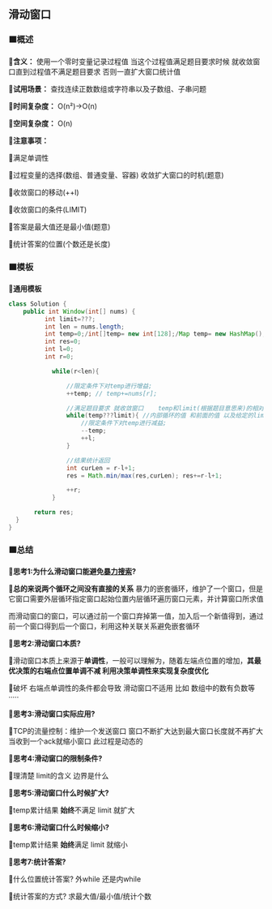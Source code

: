 ## 滑动窗口

### 🟧概述

**🔻含义：** 使用一个零时变量记录过程值 当这个过程值满足题目要求时候 就收敛窗口直到过程值不满足题目要求 否则一直扩大窗口统计值

**🔻试用场景：** 查找连续正数数组或字符串以及子数组、子串问题

**🔻时间复杂度：** O(n²)->O(n)

**🔻空间复杂度：** O(n)

**🔻注意事项：**

🔸满足单调性

🔸过程变量的选择(数组、普通变量、容器) 收敛扩大窗口的时机(题意)

🔸收敛窗口的移动(++l)

🔸收敛窗口的条件(LIMIT)

🔸答案是最大值还是最小值(题意)

🔸统计答案的位置(个数还是长度)

### 🟧模板

📌**通用模板**

```java
class Solution {
    public int Window(int[] nums) {
          int limit=???;
          int len = nums.length;
          int temp=0;/int[]temp= new int[128];/Map temp= new HashMap();
          int res=0;
          int l=0;
          int r=0;

            while(r<len){

                //限定条件下对temp进行增益;
                ++temp; // temp+=nums[r];

                //满足题目要求 就收敛窗口    temp和limit(根据题目意思来)的相对关系
                while(temp???limit){ //内部循环的值 和前面的值 以及给定的limit相关 
                    //限定条件下对temp进行减益;
                    --temp;
                    ++l;
                }

                //结果统计返回
                int curLen = r-l+1;
                res = Math.min/max(res,curLen); res+=r-l+1;

                ++r;
            }

       return res;
  }
}
```

### 🟧总结

**🔻思考1:为什么滑动窗口能避免[暴力搜索](https://www.zhihu.com/search?q=%E6%9A%B4%E5%8A%9B%E6%90%9C%E7%B4%A2&search_source=Entity&hybrid_search_source=Entity&hybrid_search_extra=%7B%22sourceType%22%3A%22answer%22%2C%22sourceId%22%3A2974934693%7D)?**

🔸**总的来说两个循环之间没有直接的关系** 暴力的嵌套循环，维护了一个窗口，但是它窗口需要外层循环指定窗口起始位置内层循环遍历窗口元素，并计算窗口所求值

而滑动窗口的窗口，可以通过前一个窗口弃掉第一值，加入后一个新值得到，通过前一个窗口得到后一个窗口，利用这种关联关系避免嵌套循环

**🔻思考2:滑动窗口本质?**

🔸滑动窗口本质上来源于**单调性**，一般可以理解为，随着左端点位置的增加，**其最优决策的右端点位置单调不减 利用决策单调性来实现复杂度优化**

🔸破坏 右端点单调性的条件都会导致 滑动窗口不适用 比如 数组中的数有负数等·····

**🔻思考3:滑动窗口实际应用?**

🔸TCP的流量控制：维护一个发送窗口 窗口不断扩大达到最大窗口长度就不再扩大 当收到一个ack就缩小窗口 此过程是动态的

**🔻思考4:滑动窗口的限制条件?**

🔸理清楚 limit的含义 边界是什么

**🔻思考5:滑动窗口什么时候扩大?**

🔸temp累计结果  **始终**不满足 limit 就扩大

**🔻思考6:滑动窗口什么时候缩小?**

🔸temp累计结果  **始终**满足 limit 就缩小

**🔻思考7:统计答案?**

🔸什么位置统计答案? 外while 还是内while

🔸统计答案的方式? 求最大值/最小值/统计个数
